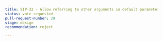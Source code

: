```yaml
---
title: SIP-32 - Allow referring to other arguments in default parameters
status: vote-requested
pull-request-number: 29
stage: design
recommendation: reject

---
```

